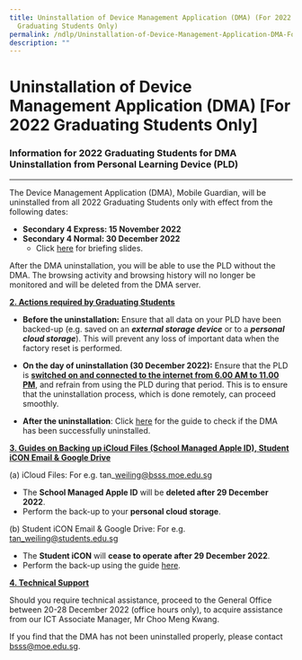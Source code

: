 ```yaml
---
title: Uninstallation of Device Management Application (DMA) (For 2022
  Graduating Students Only)
permalink: /ndlp/Uninstallation-of-Device-Management-Application-DMA-For-2022-Graduating-Students-Only/
description: ""
---
```



Uninstallation of Device Management Application (DMA) \[For 2022 Graduating Students Only\]
===========================================================================================


### Information for 2022 Graduating Students for DMA Uninstallation from Personal Learning Device (PLD)
---------------------------------------------------------------------------------------------------

The Device Management Application (DMA), Mobile Guardian, will be uninstalled from all 2022 Graduating Students only with effect from the following dates:  
  

*   <b>Secondary 4 Express: 15 November 2022</b>
*   <b>Secondary 4 Normal: 30 December 2022</b> 
     *   Click [here](/files/Briefing%20for%20Uninstalling%20DMA%20from%20PLD%20For%204N%20Students.pdf) for briefing slides.

  

After the DMA uninstallation, you will be able to use the PLD without the DMA. The browsing activity and browsing history will no longer be monitored and will be deleted from the DMA server.

<u><b>2. Actions required by Graduating Students</b></u>

*   <b>Before the uninstallation:</b> Ensure that all data on your PLD have been backed-up (e.g. saved on an <i><b>external storage device</b></i> or to a <i><b>personal cloud storage</b></i>). This will prevent any loss of important data when the factory reset is performed.

  

*   <b>On the day of uninstallation (30 December 2022):</b> Ensure that the PLD is <u><b>switched on and connected to the internet from 6.00 AM to 11.00 PM</b></u>, and refrain from using the PLD during that period. This is to ensure that the uninstallation process, which is done remotely, can proceed smoothly.

  

*   <b>After the uninstallation</b>: Click [here](/files/Instructions%20for%20DMA%20Uninstallation.pdf) for the guide to check if the DMA has been successfully uninstalled.


<u><b>3. Guides on Backing up iCloud Files (School Managed Apple ID), Student iCON Email & Google Drive</b></u>

  

(a) iCloud Files: For e.g. tan\_weiling@bsss.moe.edu.sg 

*   The <b>School Managed Apple ID</b> will be <b>deleted after 29 December 2022</b>.
*   Perform the back-up to your <b>personal cloud storage</b>.

  

(b) Student iCON Email & Google Drive: For e.g. tan_weiling@students.edu.sg

*   The <b>Student iCON</b> will <b>cease to operate after 29 December 2022</b>.
*   Perform the back-up using the guide [here](/files/iCON_Google%20Takeout_Guide_for_Students%20rev%20for%202022.pdf).



<u><b>4. Technical Support</b></u>

Should you require technical assistance, proceed to the General Office between 20-28 December 2022 (office hours only), to acquire assistance from our ICT Associate Manager, Mr Choo Meng Kwang.

  

If you find that the DMA has not been uninstalled properly, please contact bsss@moe.edu.sg.